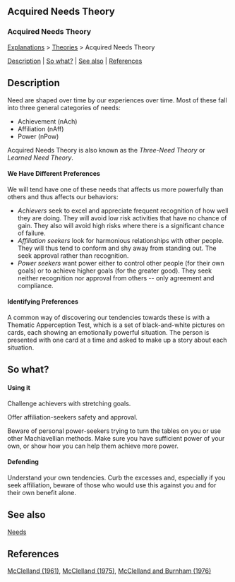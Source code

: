 ## Acquired Needs Theory
### Acquired Needs Theory

[Explanations](../explanations.htm) > [Theories](theories.htm) > Acquired Needs Theory

[Description](#Description) | [So what?](#So) | [See also](#See) | [References](#References) 

Description
-----------

Need are shaped over time by our experiences over time. Most of these fall into three general categories of needs:

*   Achievement (nAch)
*   Affiliation (nAff)
*   Power (nPow)

Acquired Needs Theory is also known as the _Three-Need Theory_ or _Learned Need Theory_.

#### We Have Different Preferences

We will tend have one of these needs that affects us more powerfully than others and thus affects our behaviors:

*   _Achievers_ seek to excel and appreciate frequent recognition of how well they are doing. They will avoid low risk activities that have no chance of gain. They also will avoid high risks where there is a significant chance of failure.
*   _Affiliation seekers_ look for harmonious relationships with other people. They will thus tend to conform and shy away from standing out. The seek approval rather than recognition.
*   _Power seekers_ want power either to control other people (for their own goals) or to achieve higher goals (for the greater good). They seek neither recognition nor approval from others -- only agreement and compliance.

#### Identifying Preferences

A common way of discovering our tendencies towards these is with a Thematic Apperception Test, which is a set of black-and-white pictures on cards, each showing an emotionally powerful situation. The person is presented with one card at a time and asked to make up a story about each situation. 

So what?
--------

#### Using it

Challenge achievers with stretching goals.

Offer affiliation-seekers safety and approval.

Beware of personal power-seekers trying to turn the tables on you or use other Machiavellian methods. Make sure you have sufficient power of your own, or show how you can help them achieve more power. 

#### Defending

Understand your own tendencies. Curb the excesses and, especially if you seek affiliation, beware of those who would use this against you and for their own benefit alone.

See also
--------

[Needs](../needs/needs.htm)

References
----------

[McClelland (1961)](about:blank/academic_references.htm#McClelland%20(1961)), [McClelland (1975)](about:blank/academic_references.htm#McClelland%20(1975)), [McClelland and Burnham (1976)](about:blank/academic_references.htm#McClelland%20and%20Burnham%20(1976))